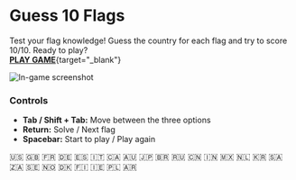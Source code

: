 # Guess 10 Flags
Test your flag knowledge! Guess the country for each flag and try to score 10/10. Ready to play?  
[**PLAY GAME**](https://martiespinosa.github.io/Guess10Flags/){target="_blank"}


![In-game screenshot](https://github.com/martiespinosa/Guess10Flags/blob/main/screenshot/ss5.png)


### Controls
- **Tab / Shift + Tab:** Move between the three options
- **Return:** Solve / Next flag
- **Spacebar:** Start to play / Play again


🇺🇸 🇬🇧 🇫🇷 🇩🇪 🇪🇸 🇮🇹 🇨🇦 🇦🇺 🇯🇵 🇧🇷 🇷🇺 🇨🇳 🇮🇳 🇲🇽 🇳🇱 🇰🇷 🇸🇦 🇿🇦 🇸🇪 🇳🇴 🇩🇰 🇫🇮 🇮🇪 🇵🇱 🇦🇷
